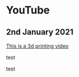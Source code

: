 # YouTube
## 2nd January 2021

[This is a 3d printing video](https://youtu.be/dQw4w9WgXcQ)

test

test

